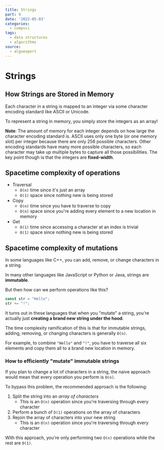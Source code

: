 ```yaml
---
title: Strings
part: 9
date: '2022-05-03'
categories:
  - compsci
tags:
  - data structures
  - algorithms
source:
  - algoexpert
---
```


# Strings

## How Strings are Stored in Memory

Each character in a string is mapped to an integer via some character encoding standard like ASCII or Unicode.

To represent a string in memory, you simply store the integers as an array!

**Note**: The amount of memory for each integer depends on how large the character encoding standard is. ASCII uses only one byte (or one memory slot) per integer because there are only 256 possible characters. Other encoding standards have many more possible characters, so each character may take up multiple bytes to capture all those possibilities. The key point though is that the integers are **fixed-width**.

## Spacetime complexity of operations

* Traversal
  * `O(n)` time since it's just an array
  * `O(1)` space since nothing new is being stored
* Copy
  * `O(n)` time since you have to traverse to copy
  * `O(n)` space since you're adding every element to a new location in memory
* Get
  * `O(1)` time since accessing a character at an index is trivial
  * `O(1)` space since nothing new is being stored

## Spacetime complexity of mutations

In some languages like C++, you can add, remove, or change characters in a string.

In many other languages like JavaScript or Python or Java, strings are **immutable**.

But then how can we perform operations like this?

```js
const str = "Hello";
str += "!";
```

It turns out in these languages that when you "mutate" a string, you're actually just **creating a brand new string under the hood**.

The time complexity ramification of this is that for immutable strings, adding, removing, or changing characters is generally `O(n)`.

For example, to combine `"Hello"` and `"!"`, you have to traverse all six elements and copy them all to a brand new location in memory.

### How to efficiently "mutate" immutable strings

If you plan to change a lot of characters in a string, the naive approach would mean that every operation you perform is  `O(n)`.

To bypass this problem, the recommended approach is the following:

1. Split the string into an *array of characters*
   * This is an `O(n)` operation since you're traversing through every character
2. Perform a bunch of `O(1)` operations on the array of characters
3. Rejoin the array of characters into your new string
   * This is an `O(n)` operation since you're traversing through every character

With this approach, you're only performing two `O(n)` operations while the rest are `O(1)`.